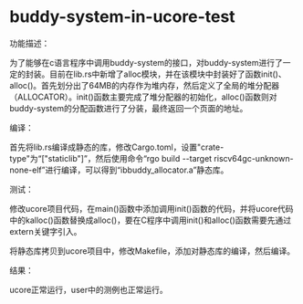 # buddy-system-in-ucore-test

功能描述：

为了能够在c语言程序中调用buddy-system的接口，对buddy-system进行了一定的封装。目前在lib.rs中新增了alloc模块，并在该模块中封装好了函数init()、alloc()。首先划分出了64MB的内存作为堆内存，然后定义了全局的堆分配器（ALLOCATOR）。init()函数主要完成了堆分配器的初始化，alloc()函数则对buddy-system的分配函数进行了分装，最终返回一个页面的地址。

编译：

首先将lib.rs编译成静态的库，修改Cargo.toml，设置"crate-type"为“["staticlib"]”，然后使用命令“rgo build --target riscv64gc-unknown-none-elf”进行编译，可以得到“ibbuddy_allocator.a”静态库。

测试：

修改ucore项目代码，在main()函数中添加调用init()函数的代码，并将ucore代码中的kalloc()函数替换成alloc()，要在C程序中调用init()和alloc()函数需要先通过extern关键字引入。

将静态库拷贝到ucore项目中，修改Makefile，添加对静态库的编译，然后编译。

结果：

ucore正常运行，user中的测例也正常运行。
